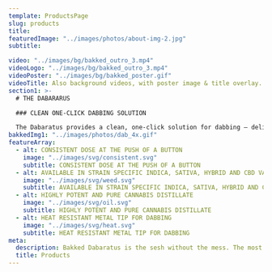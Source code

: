 ```yaml
---
template: ProductsPage
slug: products
title:
featuredImage: "../images/photos/about-img-2.jpg"
subtitle:

video: "../images/bg/bakked_outro_3.mp4"
videoLogo: "../images/bg/bakked_outro_3.mp4"
videoPoster: "../images/bg/bakked_poster.gif"
videoTitle: Also background videos, with poster image & title overlay.
section1: >-
  # THE DABARARUS

  ### CLEAN ONE-CLICK DABBING SOLUTION

  The Dabaratus provides a clean, one-click solution for dabbing – delivering a consistent dose of Bakked’s purest cannabis distillate oil. While other dab tools may waste cannabis extract, the Dabaratus is designed to dispense only what you need every time.
bakkedImg1: "../images/photos/dab_4x.gif"
featureArray:
  - alt: CONSISTENT DOSE AT THE PUSH OF A BUTTON
    image: "../images/svg/consistent.svg"
    subtitle: CONSISTENT DOSE AT THE PUSH OF A BUTTON
  - alt: AVAILABLE IN STRAIN SPECIFIC INDICA, SATIVA, HYBRID AND CBD VARIETIES
    image: "../images/svg/weed.svg"
    subtitle: AVAILABLE IN STRAIN SPECIFIC INDICA, SATIVA, HYBRID AND CBD VARIETIES
  - alt: HIGHLY POTENT AND PURE CANNABIS DISTILLATE
    image: "../images/svg/oil.svg"
    subtitle: HIGHLY POTENT AND PURE CANNABIS DISTILLATE
  - alt: HEAT RESISTANT METAL TIP FOR DABBING
    image: "../images/svg/heat.svg"
    subtitle: HEAT RESISTANT METAL TIP FOR DABBING
meta:
  description: Bakked Dabaratus is the sesh without the mess. The most conventient way to take dabs. Fully activated cannabis oil.
  title: Products
---
```

